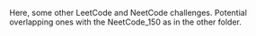 Here, some other LeetCode and NeetCode challenges. Potential overlapping ones with the NeetCode_150 as in the other folder. 
